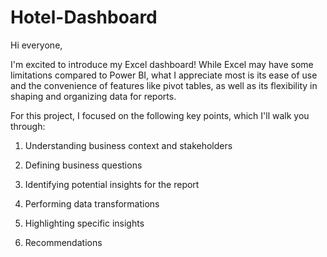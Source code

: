 # Hotel-Dashboard
Hi everyone,

I'm excited to introduce my Excel dashboard! While Excel may have some limitations compared to Power BI, what I appreciate most is its ease of use and the convenience of features like pivot tables, as well as its flexibility in shaping and organizing data for reports.

For this project, I focused on the following key points, which I'll walk you through:

1. Understanding business context and stakeholders

2. Defining business questions

3. Identifying potential insights for the report

4. Performing data transformations

5. Highlighting specific insights

6. Recommendations




